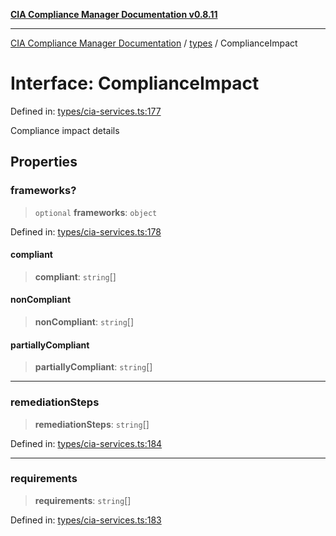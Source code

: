 [**CIA Compliance Manager Documentation v0.8.11**](../../README.md)

***

[CIA Compliance Manager Documentation](../../modules.md) / [types](../README.md) / ComplianceImpact

# Interface: ComplianceImpact

Defined in: [types/cia-services.ts:177](https://github.com/Hack23/cia-compliance-manager/blob/d6eede30e4f01622fe18187e98b207e9a06a781f/src/types/cia-services.ts#L177)

Compliance impact details

## Properties

### frameworks?

> `optional` **frameworks**: `object`

Defined in: [types/cia-services.ts:178](https://github.com/Hack23/cia-compliance-manager/blob/d6eede30e4f01622fe18187e98b207e9a06a781f/src/types/cia-services.ts#L178)

#### compliant

> **compliant**: `string`[]

#### nonCompliant

> **nonCompliant**: `string`[]

#### partiallyCompliant

> **partiallyCompliant**: `string`[]

***

### remediationSteps

> **remediationSteps**: `string`[]

Defined in: [types/cia-services.ts:184](https://github.com/Hack23/cia-compliance-manager/blob/d6eede30e4f01622fe18187e98b207e9a06a781f/src/types/cia-services.ts#L184)

***

### requirements

> **requirements**: `string`[]

Defined in: [types/cia-services.ts:183](https://github.com/Hack23/cia-compliance-manager/blob/d6eede30e4f01622fe18187e98b207e9a06a781f/src/types/cia-services.ts#L183)
